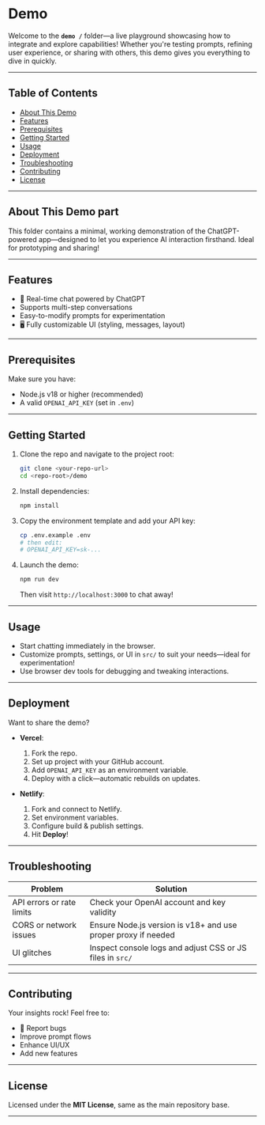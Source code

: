 # Demo

Welcome to the **`demo /`** folder—a live playground showcasing how to integrate and explore capabilities! Whether you're testing prompts, refining user experience, or sharing with others, this demo gives you everything to dive in quickly.

----

##  Table of Contents

- [ About This Demo](#about-this-demo)  
- [ Features](#features)  
- [ Prerequisites](#prerequisites)  
- [ Getting Started](#getting-started)  
- [ Usage](#usage)  
- [ Deployment](#deployment)  
- [ Troubleshooting](#troubleshooting)  
- [ Contributing](#contributing)  
- [ License](#license)  

---

##  About This Demo part

This folder contains a minimal, working demonstration of the ChatGPT-powered app—designed to let you experience AI interaction firsthand. Ideal for prototyping and sharing!

---

##  Features

- 💬 Real-time chat powered by ChatGPT  
-  Supports multi-step conversations  
-  Easy-to-modify prompts for experimentation  
- 🖥️ Fully customizable UI (styling, messages, layout)  

---

##  Prerequisites

Make sure you have:

-  Node.js v18 or higher (recommended)  
-  A valid `OPENAI_API_KEY` (set in `.env`)  

---

##  Getting Started

1. Clone the repo and navigate to the project root:
    ```bash
    git clone <your-repo-url>
    cd <repo-root>/demo
    ```

2. Install dependencies:
    ```bash
    npm install
    ```

3. Copy the environment template and add your API key:
    ```bash
    cp .env.example .env
    # then edit:
    # OPENAI_API_KEY=sk-...
    ```

4. Launch the demo:
    ```bash
    npm run dev
    ```
   Then visit `http://localhost:3000` to chat away!

---

##  Usage

- Start chatting immediately in the browser.
- Customize prompts, settings, or UI in `src/` to suit your needs—ideal for experimentation!
- Use browser dev tools for debugging and tweaking interactions.

---

## Deployment

Want to share the demo?

- **Vercel**:  
  1. Fork the repo.  
  2. Set up project with your GitHub account.  
  3. Add `OPENAI_API_KEY` as an environment variable.  
  4. Deploy with a click—automatic rebuilds on updates.

- **Netlify**:  
  1. Fork and connect to Netlify.  
  2. Set environment variables.  
  3. Configure build & publish settings.  
  4. Hit **Deploy**!

---

##  Troubleshooting

| Problem | Solution |
|--------|----------|
| API errors or rate limits | Check your OpenAI account and key validity |
| CORS or network issues | Ensure Node.js version is v18+ and use proper proxy if needed |
| UI glitches | Inspect console logs and adjust CSS or JS files in `src/` |

---

##  Contributing

Your insights rock! Feel free to:

- 🐛 Report bugs  
-  Improve prompt flows  
-  Enhance UI/UX  
-  Add new features  



---

##  License

Licensed under the **MIT License**, same as the main repository base.

---

